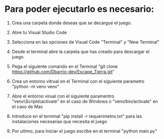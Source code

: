 # Para poder ejecutarlo es necesario:

1. Crea una carpeta donde deseas que se decargue el juego.

2. Abre tu Visual Studio Code

3. Selecciona en las opciones de Visual Code "Terminal" y "New Terminal"

4. Desde el terminal abre la carpeta que has creado para descargar el juego.

4. Pega el siguiente comando en el Terminal "git clone https://github.com/Dbarrio-dev/Escape_Tierra.git"

5. Crea un entorno vitrual en el Terminal con el siguiente parametro "python -m venv venv"

6. Abre el entorno virual con el siguiente paramentro "venv\Scripts\activate" en el caso de Windows  o "venv/bin/activate" en el caso de Mac

7. Introduce en el terminal "pip install -r requerimetns.txt" para las instalaciones necesarias que necesita el juego

8. Por ultimo, para Iniciar el juego escribe en el terminal "python main.py" 

